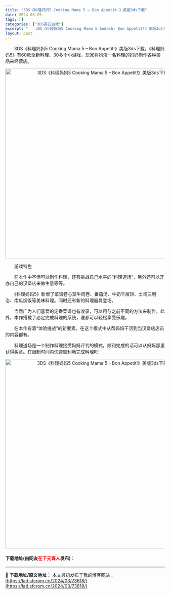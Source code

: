 ```yaml
---
title: "3DS《料理妈妈5 Cooking Mama 5 – Bon Appetit!》美版3ds下载"
date: 2024-03-29
tags: []
categories: ["3DS英日游戏"]
excerpt: "　　3DS《料理妈妈5 Cooking Mama 5 &ndash; Bon Appetit!》美版3ds下载，《料理妈妈5》有60款全新料理、30多个小游戏，玩家将扮演一名料理的妈妈制作各种菜品来经营店。 　　游戏特色 　　在本作中不但可以制作料理，还有挑战自己水平的&ldquo;料理道场&amp;rdq&hellip;"
layout: post
---
```


 <p>　　3DS《料理妈妈5 Cooking Mama 5 &ndash; Bon Appetit!》美版3ds下载，《料理妈妈5》有60款全新料理、30多个小游戏，玩家将扮演一名料理的妈妈制作各种菜品来经营店。</p> <p align="center"><img align="" border="0" src="https://lad.sfcrom.cn/wp-content/uploads/2024/03/20240329_66062c33a1202.png" width="599" alt="3DS《料理妈妈5 Cooking Mama 5 – Bon Appetit!》美版3ds下载" /></p> <p>　　游戏特色</p> <p>　　在本作中不但可以制作料理，还有挑战自己水平的&ldquo;料理道场&rdquo;，另外还可以开办自己的汉堡店来做生意等等。</p> <p>　　《料理妈妈5》新增了菜谱卷心菜牛肉卷、番茄汤、牛奶千层饼、土司三明治、南瓜焗饭等美味料理。同时还有新的料理器具登场。</p> <p>　　当然广为人们喜爱的定番菜谱也有收录，可以用与之前不同的方法来制作。此外，本作搭载了必定完成料理的系统，谁都可以轻松享受乐趣。</p> <p>　　在本作有着&ldquo;体验挑战&rdquo;的新要素。在这个模式中从帮妈妈干活到当汉堡店店员的内容都有。</p> <p>　　料理道场是一个制作料理接受妈妈评判的模式。顺利完成的话可以从妈妈那里获得奖章。在限制时间内快速顺利地完成料理吧!</p> <p align="center"><img align="" border="0" src="https://lad.sfcrom.cn/wp-content/uploads/2024/03/20240329_66062c34e1e8b.png" width="598" alt="3DS《料理妈妈5 Cooking Mama 5 – Bon Appetit!》美版3ds下载" /></p> <p><h4>下载地址(由网友<font color="red">在下元谋人</font>发布)：</h4></p> 

---
📖 **下载地址/原文地址：** 本文最初发布于我的博客网站：[https://lad.sfcrom.cn/2024/03/73618/](https://lad.sfcrom.cn/2024/03/73618/)
